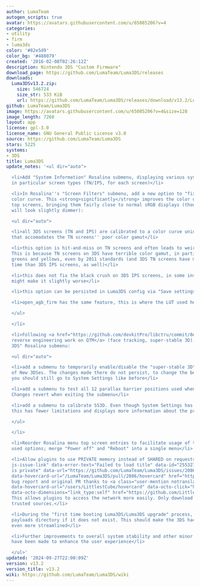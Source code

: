 ```yaml
---
author: LumaTeam
autogen_scripts: true
avatar: https://avatars.githubusercontent.com/u/65085206?v=4
categories:
- utility
- firm
- luma3ds
color: '#82e5d9'
color_bg: '#488079'
created: '2016-02-08T02:26:12Z'
description: Nintendo 3DS "Custom Firmware"
download_page: https://github.com/LumaTeam/Luma3DS/releases
downloads:
  Luma3DSv13.2.zip:
    size: 546724
    size_str: 533 KiB
    url: https://github.com/LumaTeam/Luma3DS/releases/download/v13.2/Luma3DSv13.2.zip
github: LumaTeam/Luma3DS
image: https://avatars.githubusercontent.com/u/65085206?v=4&size=128
image_length: 7260
layout: app
license: gpl-3.0
license_name: GNU General Public License v3.0
source: https://github.com/LumaTeam/Luma3DS
stars: 5225
systems:
- 3DS
title: Luma3DS
update_notes: '<ul dir="auto">

  <li>Add "System Information" Rosalina submenu, displaying various system information,
  in particular screen types (TN/IPS, for each screen)</li>

  <li>In Rosalina''s "Screen Filters" submenu, add a new option to "fix" the top screen''s
  color curve. This <strong>significantly</strong> improves the color output of <strong>IPS</strong>
  top screens, bringing them fairly close to normal sRGB displays (though the colors
  will look slightly dimmer):

  <ul dir="auto">

  <li>all 3DS screens (TN and IPS) are calibrated to a color curve unique to 3DS systems
  that accomodates the TN screens'' poor color gamut</li>

  <li>this option is hit-and-miss on TN screens and often leads to weird results.
  This is because TN screens on 3DS have terrible color gamut, in particular in the
  greens and yellows, even by 2011 standards (and 3DS TN screens have much worse response
  time than 3DS IPS screens, as well)</li>

  <li>this does not fix the black crush on 3DS IPS screens, in some instances this
  might make it slightly worse</li>

  <li>this option can be persisted in Luma3DS config via "Save settings"</li>

  <li>open_agb_firm has the same feature, this is where the LUT used here comes from</li>

  </ul>

  </li>

  <li>Following <a href="https://github.com/devkitPro/libctru/commit/8e55cdf05d1f2c07f350ec678d0f0d6a7a2df214">my
  reverse engineering work on QTM</a> (face tracking, super-stable 3D), in the "New
  3DS" Rosalina submenu:

  <ul dir="auto">

  <li>add a submenu to temporarily enable/disable the "super-stable 3D" (SS3D) feature
  of New 3DSes. The changes made there do not persist, to change the behavior at boot,
  you should still go to System Settings like before</li>

  <li>add a submenu to test all 12 parallax barrier positions used when SS3D is active.
  Changes revert when exiting the submenu</li>

  <li>add a submenu to calibrate SS3D. Even though System Settings has a similar function,
  this has fewer limitations and displays more information about the process on screen</li>

  </ul>

  </li>

  <li>Reorder Rosalina menu top screen entries to facilitate usage of the most commonly
  used options; merge "Power off" and "Reboot" into a single menu</li>

  <li>Allow plugins to use PRIVATE memory instead of SHARED on requests (<a class="issue-link
  js-issue-link" data-error-text="Failed to load title" data-id="2553275060" data-permission-text="Title
  is private" data-url="https://github.com/LumaTeam/Luma3DS/issues/2086" data-hovercard-type="pull_request"
  data-hovercard-url="/LumaTeam/Luma3DS/pull/2086/hovercard" href="https://github.com/LumaTeam/Luma3DS/pull/2086">#2086</a>,
  bug report and original PR thanks to <a class="user-mention notranslate" data-hovercard-type="user"
  data-hovercard-url="/users/LittlestCube/hovercard" data-octo-click="hovercard-link-click"
  data-octo-dimensions="link_type:self" href="https://github.com/LittlestCube">@LittlestCube</a>).
  This allows plugins to access the network more easily. Only download plugin from
  trusted sources.</li>

  <li>During the "first time booting Luma3DS/Luma3DS upgrade" process, create the
  payloads directory if it does not exist. This should make the 3DS hacking process
  even more streamlined</li>

  <li>Further improvements to overall system stability and other minor adjustments
  have been made to enhance the user experience</li>

  </ul>'
updated: '2024-09-27T22:00:09Z'
version: v13.2
version_title: v13.2
wiki: https://github.com/LumaTeam/Luma3DS/wiki
---
```

